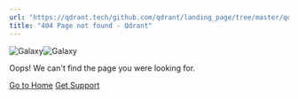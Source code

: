 ```yaml
---
url: "https://qdrant.tech/github.com/qdrant/landing_page/tree/master/qdrant-landing/content/articles/rapid-rag-optimization-with-qdrant-and-quotient.md"
title: "404 Page not found - Qdrant"
---
```


![Galaxy](https://qdrant.tech/img/404-galaxy.svg)![Galaxy](https://qdrant.tech/img/404-galaxy-mobile.svg)

Oops! We can't find the page you were looking for.

[Go to Home](https://qdrant.tech/) [Get Support](https://discord.gg/qdrant)